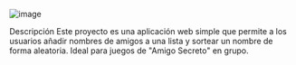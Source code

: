 ![image](https://github.com/user-attachments/assets/29f04b3c-835a-4bae-971f-1b11576144f0)

Descripción
Este proyecto es una aplicación web simple que permite a los usuarios añadir nombres de amigos a una lista y sortear un nombre de forma aleatoria. Ideal para juegos de "Amigo Secreto" en grupo.
